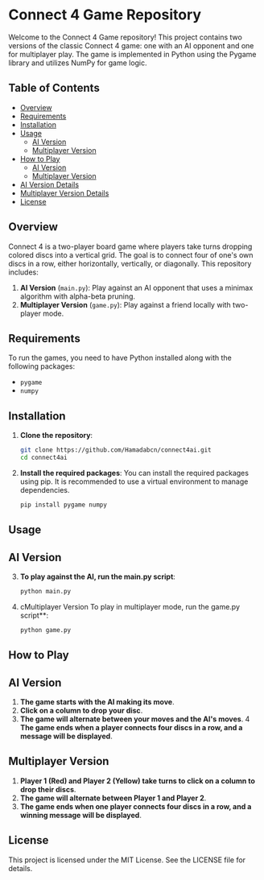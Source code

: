 # Connect 4 Game Repository

Welcome to the Connect 4 Game repository! This project contains two versions of the classic Connect 4 game: one with an AI opponent and one for multiplayer play. The game is implemented in Python using the Pygame library and utilizes NumPy for game logic.

## Table of Contents

- [Overview](#overview)
- [Requirements](#requirements)
- [Installation](#installation)
- [Usage](#usage)
  - [AI Version](#ai-version)
  - [Multiplayer Version](#multiplayer-version)
- [How to Play](#how-to-play)
  - [AI Version](#ai-version-1)
  - [Multiplayer Version](#multiplayer-version-1)
- [AI Version Details](#ai-version-details)
- [Multiplayer Version Details](#multiplayer-version-details)
- [License](#license)

## Overview

Connect 4 is a two-player board game where players take turns dropping colored discs into a vertical grid. The goal is to connect four of one's own discs in a row, either horizontally, vertically, or diagonally. This repository includes:

1. **AI Version** (`main.py`): Play against an AI opponent that uses a minimax algorithm with alpha-beta pruning.
2. **Multiplayer Version** (`game.py`): Play against a friend locally with two-player mode.

## Requirements

To run the games, you need to have Python installed along with the following packages:

- `pygame`
- `numpy`

## Installation

1. **Clone the repository**:
   ```bash
   git clone https://github.com/Hamadabcn/connect4ai.git
   cd connect4ai
2. **Install the required packages**: You can install the required packages using pip. It is recommended to use a virtual environment to manage dependencies.
    ```bash
    pip install pygame numpy

## Usage
## AI Version

3. **To play against the AI, run the main.py script**:
   ```bash
   python main.py
4. cMultiplayer Version To play in multiplayer mode, run the game.py script**:
   ```bash
   python game.py

## How to Play

## AI Version
1. **The game starts with the AI making its move**.
2. **Click on a column to drop your disc**.
3. **The game will alternate between your moves and the AI's moves**.
4 **The game ends when a player connects four discs in a row, and a message will be displayed**.
## Multiplayer Version
1. **Player 1 (Red) and Player 2 (Yellow) take turns to click on a column to drop their discs**.
2. **The game will alternate between Player 1 and Player 2**.
3. **The game ends when one player connects four discs in a row, and a winning message will be displayed**.

## License
This project is licensed under the MIT License. See the LICENSE file for details.

    
